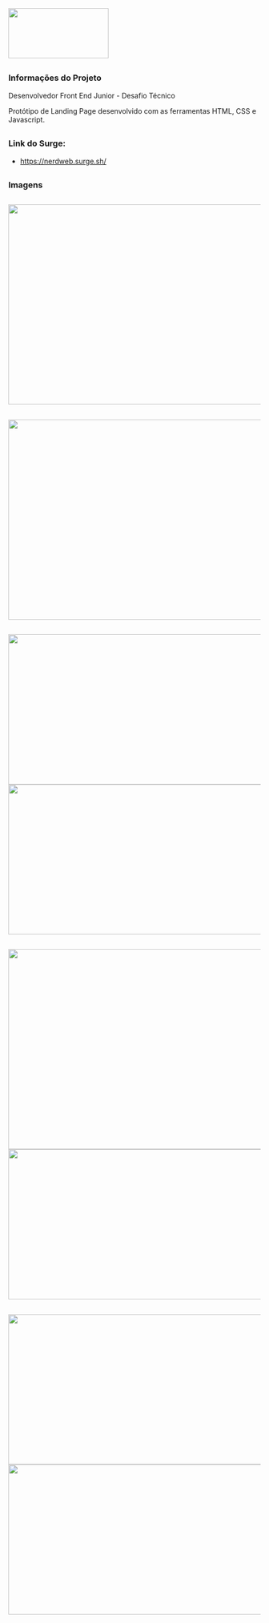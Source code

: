 <img align="center"  height="100" width="200" src="https://user-images.githubusercontent.com/94642853/162265948-bfbc3c95-982d-4561-b758-3fc6d6a0eb60.png"/>

##

### <strong>Informações do Projeto</strong>
<p>Desenvolvedor Front End Junior - Desafio Técnico</p>
<p>Protótipo de Landing Page desenvolvido com as ferramentas HTML, CSS e Javascript.</p>

##

### Link do Surge:

- https://nerdweb.surge.sh/


##


### Imagens

##

<div>
<img align="center"  height="400" width="750" src="https://user-images.githubusercontent.com/94642853/162269121-abf624d4-89d0-45c5-8d0b-97a529550ec3.png"/>
</div>

##

<div>
<img align="center"  height="400" width="750" src="https://user-images.githubusercontent.com/94642853/162272463-78261806-32c6-45ff-bd3d-0c1c30cfe208.png"/>
</div>

##

<div>
<img align="center"  height="300" width="750" src="https://user-images.githubusercontent.com/94642853/162269482-4bcd2a7b-15a3-4676-8c83-c44ef64301f1.png"/>
<img align="center"  height="300" width="750" src="https://user-images.githubusercontent.com/94642853/162270108-a4bbac38-721f-4e64-83e6-3fdb49437b29.png"/>
</div>

##

<div>
<img align="center"  height="400" width="750" src="https://user-images.githubusercontent.com/94642853/162270311-65572743-1485-4839-8743-9c9bffe048ee.png"/>
<img align="center"  height="300" width="750" src="https://user-images.githubusercontent.com/94642853/162270825-f7abccd3-f4aa-451f-a3f9-e26011f3e5b5.png"/>
</div>

##

<div>
<img align="center"  height="300" width="750" src="https://user-images.githubusercontent.com/94642853/162271101-cc36f5aa-7556-4888-8755-37b2514c4e5d.png"/>
<img align="center"  height="300" width="750" src="https://user-images.githubusercontent.com/94642853/162271366-48628523-ed40-4a10-8dcc-feb8216e11f0.png"/>
</div>

##

